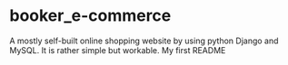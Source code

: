 # booker_e-commerce
A mostly self-built online shopping website by using python Django and MySQL. It is rather simple but workable. 
My first README
